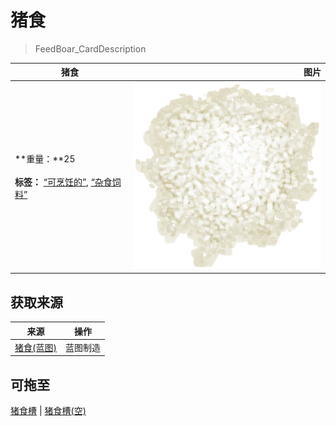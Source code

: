# 猪食  
> FeedBoar_CardDescription  
  
  猪食  |   图片   
 ----  |  ----:   
 **重量：**25<br><br>**标签：**	[“可烹饪的”](tag_Cookable.md), [“杂食饲料”](tag_FeedOmnivorous.md)  |  <img decoding="async" src="Sprite/RiceCooked.png" href="a.md" style="max-width:300px;max-height:300px;">   
  
## 获取来源  
来源  |  操作  
----  |  ----  
[猪食(蓝图)](Bp_FeedBoar.md)  |  蓝图制造  
## 可拖至  
[猪食槽](BoarFeeder.md) | [猪食槽(空)](BoarFeederEmpty.md)  
